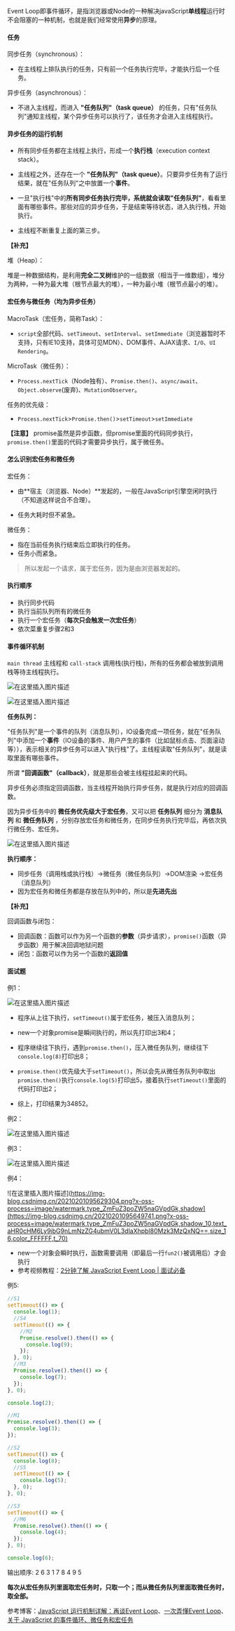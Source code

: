 Event Loop即事件循环，是指浏览器或Node的一种解决javaScript**单线程**运行时不会阻塞的一种机制，也就是我们经常使用**异步**的原理。

#### 任务
同步任务（synchronous）：
- 在主线程上排队执行的任务，只有前一个任务执行完毕，才能执行后一个任务。

异步任务（asynchronous）：
- 不进入主线程，而进入 **"任务队列"（task queue）** 的任务，只有"任务队列"通知主线程，某个异步任务可以执行了，该任务才会进入主线程执行。

#### 异步任务的运行机制
- 所有同步任务都在主线程上执行，形成一个**执行栈**（execution context stack）。

- 主线程之外，还存在一个 **"任务队列"（task queue）**。只要异步任务有了运行结果，就在"任务队列"之中放置一个**事件**。

- 一旦"执行栈"中的**所有同步任务执行完毕，系统就会读取"任务队列"**，看看里面有哪些事件。那些对应的异步任务，于是结束等待状态，进入执行栈，开始执行。

- 主线程不断重复上面的第三步。

**【补充】**

堆（Heap）：

堆是一种数据结构，是利用**完全二叉树**维护的一组数据（相当于一维数组），堆分为两种，一种为最大堆（根节点最大的堆），一种为最小堆（根节点最小的堆）。

#### 宏任务与微任务（均为异步任务）
MacroTask（宏任务，简称Task）：

- `script`全部代码、`setTimeout`、`setInterval`、`setImmediate`（浏览器暂时不支持，只有IE10支持，具体可见MDN）、DOM事件、AJAX请求、`I/O`、`UI Rendering`。


MicroTask（微任务）：

 - `Process.nextTick`（Node独有）、`Promise.then()`、`async/await`、`Object.observe`(废弃)、`MutationObserver`。


任务的优先级：

-  `Process.nextTick`>`Promise.then()`>`setTimeout`>`setImmediate`

**【注意】** promise虽然是异步函数，但promise里面的代码同步执行，`promise.then()`里面的代码才需要异步执行，属于微任务。

#### 怎么识别宏任务和微任务

宏任务：

- 由**宿主（浏览器、Node）**发起的，一般在JavaScript引擎空闲时执行（不知道这样说合不合理）。

- 任务大耗时但不紧急。

微任务：

- 指在当前任务执行结束后立即执行的任务。
- 任务小而紧急。

> 所以发起一个请求，属于宏任务，因为是由浏览器发起的。

#### 执行顺序

- 执行同步代码
- 执行当前队列所有的微任务
- 执行一个宏任务（**每次只会触发一次宏任务**）
- 依次菜重复步骤2和3

#### 事件循环机制

`main thread` 主线程和 `call-stack` 调用栈(执行栈)，所有的任务都会被放到调用栈等待主线程执行。

![在这里插入图片描述](https://img-blog.csdnimg.cn/20210201093030362.png?x-oss-process=image/watermark,type_ZmFuZ3poZW5naGVpdGk,shadow_10,text_aHR0cHM6Ly9ibG9nLmNzZG4ubmV0L3dlaXhpbl80Mzk3MzQxNQ==,size_16,color_FFFFFF,t_70)

![在这里插入图片描述](https://img-blog.csdnimg.cn/20210201093050923.png?x-oss-process=image/watermark,type_ZmFuZ3poZW5naGVpdGk,shadow_10,text_aHR0cHM6Ly9ibG9nLmNzZG4ubmV0L3dlaXhpbl80Mzk3MzQxNQ==,size_16,color_FFFFFF,t_70)

**任务队列：**

"任务队列"是一个事件的队列（消息队列），IO设备完成一项任务，就在"任务队列"中添加一个**事件**（IO设备的事件、用户产生的事件（比如鼠标点击、页面滚动等）），表示相关的异步任务可以进入"执行栈"了。主线程读取"任务队列"，就是读取里面有哪些事件。

所谓 **"回调函数"（callback）**，就是那些会被主线程挂起来的代码。

异步任务必须指定回调函数，当主线程开始执行异步任务，就是执行对应的回调函数。

因为异步任务中的 **微任务优先级大于宏任务**，又可以把 **任务队列** 细分为 **消息队列** 和 **微任务队列** ，分别存放宏任务和微任务，在同步任务执行完毕后，再依次执行微任务、宏任务。

![在这里插入图片描述](https://img-blog.csdnimg.cn/20210201094348881.png?x-oss-process=image/watermark,type_ZmFuZ3poZW5naGVpdGk,shadow_10,text_aHR0cHM6Ly9ibG9nLmNzZG4ubmV0L3dlaXhpbl80Mzk3MzQxNQ==,size_16,color_FFFFFF,t_70)


**执行顺序：**
- 同步任务（调用栈或执行栈）->微任务（微任务队列）->DOM渲染 ->宏任务（消息队列）
- 因为宏任务和微任务都是存放在队列中的，所以是**先进先出**

**【补充】**

回调函数与闭包：
- 回调函数：函数可以作为另一个函数的**参数**（异步请求），`promise()`函数（异步函数）用于解决回调地狱问题
- 闭包：函数可以作为另一个函数的**返回值**

#### 面试题
例1：

![在这里插入图片描述](https://img-blog.csdnimg.cn/20210201094901982.png?x-oss-process=image/watermark,type_ZmFuZ3poZW5naGVpdGk,shadow_10,text_aHR0cHM6Ly9ibG9nLmNzZG4ubmV0L3dlaXhpbl80Mzk3MzQxNQ==,size_16,color_FFFFFF,t_70)
- 程序从上往下执行，`setTimeout()`属于宏任务，被压入消息队列；

- new一个对象promise是瞬间执行的，所以先打印出3和4；

- 程序继续往下执行，遇到`promise.then()`，压入微任务队列，继续往下`console.log(8)`打印出8；

- `promise.then()`优先级大于`setTimeout()`，所以会先从微任务队列中取出`promise.then()`执行`console.log(5)`打印出5，接着执行`setTimeout()`里面的代码打印出2；

- 综上，打印结果为34852。

例2：

![在这里插入图片描述](https://img-blog.csdnimg.cn/20210201094910227.png?x-oss-process=image/watermark,type_ZmFuZ3poZW5naGVpdGk,shadow_10,text_aHR0cHM6Ly9ibG9nLmNzZG4ubmV0L3dlaXhpbl80Mzk3MzQxNQ==,size_16,color_FFFFFF,t_70)

例3：

![在这里插入图片描述](https://img-blog.csdnimg.cn/20210201095616166.png?x-oss-process=image/watermark,type_ZmFuZ3poZW5naGVpdGk,shadow_10,text_aHR0cHM6Ly9ibG9nLmNzZG4ubmV0L3dlaXhpbl80Mzk3MzQxNQ==,size_16,color_FFFFFF,t_70)

例4：

![在这里插入图片描述\](https://img-blog.csdnimg.cn/20210201095629304.png?x-oss-process=image/watermark,type_ZmFuZ3poZW5naGVpdGk,shadow](https://img-blog.csdnimg.cn/20210201095649741.png?x-oss-process=image/watermark,type_ZmFuZ3poZW5naGVpdGk,shadow_10,text_aHR0cHM6Ly9ibG9nLmNzZG4ubmV0L3dlaXhpbl80Mzk3MzQxNQ==,size_16,color_FFFFFF,t_70)
- new一个对象会瞬时执行，函数需要调用（即最后一行`fun2()`被调用后）才会执行
- 参考视频教程：[2分钟了解 JavaScript Event Loop | 面试必备](https://www.bilibili.com/video/BV1kf4y1U7Ln/?spm_id_from=333.788.b_636f6d6d656e74.30)

例5:

```js
//S1
setTimeout(() => {
  console.log(1); 
  //S4
  setTimeout(() => {
    //M2
    Promise.resolve().then(() => {
      console.log(9);
    }); 
  }, 0);
  //M3
  Promise.resolve().then(() => {
    console.log(7);
  }); 
}, 0); 

console.log(2); 

//M1
Promise.resolve().then(() => {
  console.log(3);
}); 

//S2
setTimeout(() => {
  console.log(8);
  //S5
  setTimeout(() => {
    console.log(5);
  }, 0); 
}, 0);

//S3
setTimeout(() => {
  //M6
  Promise.resolve().then(() => {
    console.log(4);
  }); 
}, 0);

console.log(6);
```

输出顺序: 2 6 3 1 7 8 4 9 5

**每次从宏任务队列里面取宏任务时，只取一个；而从微任务队列里面取微任务时，取全部。**





参考博客：[JavaScript 运行机制详解：再谈Event Loop](http://www.ruanyifeng.com/blog/2014/10/event-loop.html)、[一次弄懂Event Loop](https://zhuanlan.zhihu.com/p/55511602)、[关于 JavaScript 的事件循环、微任务和宏任务](https://blog.csdn.net/qq_41950190/article/details/130076969)